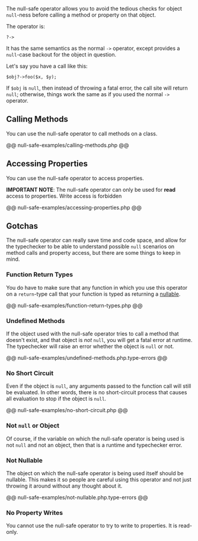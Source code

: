 The null-safe operator allows you to avoid the tedious checks for object `null`-ness before calling a method or property on that object. 

The operator is:

```
?->
```

It has the same semantics as the normal `->` operator, except provides a `null`-case backout for the object in question.

Let's say you have a call like this:

```
$obj?->foo($x, $y);
```

If `$obj` is `null`, then instead of throwing a fatal error, the call site will return `null`; otherwise, things work the same as if you used the normal `->` operator.

## Calling Methods

You can use the null-safe operator to call methods on a class.

@@ null-safe-examples/calling-methods.php @@

## Accessing Properties

You can use the null-safe operator to access properties.

**IMPORTANT NOTE**: The null-safe operator can only be used for **read** access to properties. Write access is forbidden

@@ null-safe-examples/accessing-properties.php @@


## Gotchas

The null-safe operator can really save time and code space, and allow for the typechecker to be able to understand possible `null` scenarios on method calls and property access, but there are some things to keep in mind.

### Function Return Types

You do have to make sure that any function in which you use this operator on a `return`-type call that your function is typed as returning a [nullable](../types/type-system.md#Nullable).

@@ null-safe-examples/function-return-types.php @@

### Undefined Methods

If the object used with the null-safe operator tries to call a method that doesn't exist, and that object is *not* `null`, you will get a fatal error at runtime. The typechecker will raise an error whether the object is `null` or not.

@@ null-safe-examples/undefined-methods.php.type-errors @@

### No Short Circuit

Even if the object is `null`, any arguments passed to the function call will still be evaluated. In other words, there is no short-circuit process that causes all evaluation to stop if the object is `null`.

@@ null-safe-examples/no-short-circuit.php @@

### Not `null` or Object

Of course, if the variable on which the null-safe operator is being used is not `null` and not an object, then that is a runtime and typechecker error.

### Not Nullable

The object on which the null-safe operator is being used itself should be nullable. This makes it so people are careful using this operator and not just throwing it around without any thought about it.

@@ null-safe-examples/not-nullable.php.type-errors @@

### No Property Writes

You cannot use the null-safe operator to try to write to properties. It is read-only.
